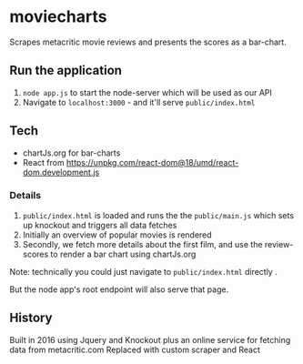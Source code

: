 # moviecharts

Scrapes metacritic movie reviews and presents the scores as a bar-chart.



## Run the application

1. `node app.js` to start the node-server which will be used as our API
2. Navigate to `localhost:3000` - and it'll serve `public/index.html` 

## Tech

* chartJs.org for bar-charts
* React from https://unpkg.com/react-dom@18/umd/react-dom.development.js


### Details

1. `public/index.html` is loaded and runs the the  `public/main.js` which sets up knockout and triggers all data fetches
2. Initially an overview of popular movies is rendered
3. Secondly, we fetch more details about the first film, and use the review-scores to render a bar chart using chartJs.org

Note: technically you could just navigate to `public/index.html` directly .

But the node app's root endpoint will also serve that page.



## History

Built in 2016 using Jquery and Knockout plus an online service for fetching data from metacritic.com
Replaced with custom scraper and React